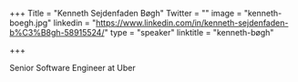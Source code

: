 +++
Title = "Kenneth Sejdenfaden Bøgh"
Twitter = ""
image = "kenneth-boegh.jpg"
linkedin = "https://www.linkedin.com/in/kenneth-sejdenfaden-b%C3%B8gh-58915524/"
type = "speaker"
linktitle = "kenneth-bøgh"

+++

Senior Software Engineer at Uber
